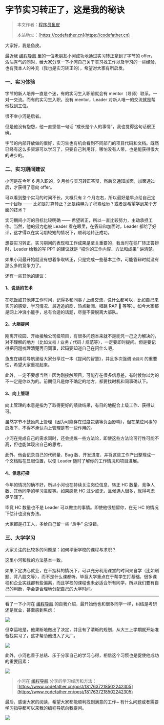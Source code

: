 # 字节实习转正了，这是我的秘诀

> 本文作者：[程序员鱼皮](https://yuyuanweb.feishu.cn/wiki/Abldw5WkjidySxkKxU2cQdAtnah)
>
> 本站地址：[https://codefather.cn](https://codefather.cn)

大家好，我是鱼皮。

最近我 [编程导航](https://yuyuanweb.feishu.cn/wiki/VC1qwmX9diCBK3kidyec74vFnde) 里的一位老朋友小河成功地通过实习转正拿到了字节的 offer，沾沾喜气的同时，给大家分享一下小河自己关于实习找工作以及学习的一些经验，也有我本人的补充（我也是实习转正的），希望对大家有所启发。

### 一、实习体验

字节的新人培养一直是个迷，有的实习生入职前就会有 mentor（导师）联系，一对一交流。而有的实习生入职，没有 mentor，Leader 对新人唯一的交流就是帮他找到工位。

很不幸小河是后者。

但是他没有抱怨，他一直坚信一句话 “成长是个人的事情”，我也觉得这句话很正确。

字节的内部开放做的很好，实习生也有机会看到不同部门的项目代码和文档。既然已经有这么多资源可以学习了，只要自己利用好，哪怕没有人带，也是能获得很大的进步的。

### 二、实习期间建议

小河是在今年 6 月入职的，9 月参与实习转正答辩，然后又通知加面，加面通过后，才获得了意向 offer。

可以看到整个实习的时间不长，大概只有 2 个月左右，所以最好是早点给自己定一个目标 —— 比如是打算转正？还是纯粹为了积累经历？或者是希望学到某个方面的技术？

实习期间小河的目标比较明确 —— 希望转正，所以一直比较努力，主动承担工作。当然，他的努力也被 Leader 看在眼里，在答辩和加面时，Leader 都给了好评，这才得以在实习期较短的情况下，顺利地转正成功。

想要实习转正，实习期间的表现和工作成果是至关重要的，我当时在鹅厂转正答辩时，Leader 给我的写 PPT 的建议就是 “把你的工作内容、方法和成果” 讲清楚。

如果小河最开始就没有想着争取转正，只是完成一些基本工作，可能答辩时就没有那么多的竞争力了。

还有一些其他的建议：

#### 1、说话的艺术

在吃饭或其他非工作时间，记得多和同事 / 上级交流，说什么都可以，比如自己来实习的感受、学习情况、最近追的剧、热点新闻、唱跳 RAP 🏀 等等）。如今大家都是网上冲浪小能手，总有合适的话题，尽量不要脱离大部队。

#### 2、大胆提问

刚离开校园、开始接触公司级项目，有很多问题本来就不是能凭一己之力解决的，对不理解的地方（比如文档 / 业务 / 代码 / 规范等），一定要即时提问。但是要记得把问题梳理清楚再问同事，起码要知道自己在问什么吧。

鱼皮在编程导航里给大家分享过一本《提问的智慧》，并且多次强调 `会提问` 的重要性，希望大家重视起来。

此外，一定不要想当然！因为刚接触项目，可能存在很多信息差，有时候你以为的不一定是你以为的。前期但凡是你不确定的地方，都要找时机和同事确认下。

#### 3、向上管理

向上管理的本意是指为了取得更好的绩效结果，有目的地配合上级工作、获得认可。

虽然字节不鼓励向上管理（因为可能存在过度包装等负面影响），但在某位同事的启发下，不得不承认向上管理是有一些作用的。

小河在完成自己的需求同时，还会提炼一些方法论，即使这些方法论可行性可能不高，但也能体现出自己的思考。

此外，他会记录自己的代码量、Bug 数、开发进度，并将这些工作产出整理成一个文档贴在显眼位置，以便 Leader 随时了解你的工作情况和项目进展。

#### 4、信息打探

今年的情况的确不好，所以小河也在持续关注岗位信息、转正 HC 数量、竞争人数、其他同学的学习进度等。如果感觉 HC 过少或无，且候选人很多，就得考虑尽早润了。

毕竟 HC 数量也不是 Leader 可以做主的事情。即使他很想留你，在无 HC 的情况下估计也没有办法。

大家都是打工人，多给自己留一些 “后手” 总没错。

### 三、大学学习

大家关注的比较多的问题是：如何平衡学校的课程与求职？

这里小河和我的方法基本一致。

如果下定决心就业，在不挂科的情况下，可以充分利用课堂的时间来自学（比如刷题、背八股文等），而不是什么课都听。毕竟大学重点在于帮学生打基础，很多课程和企业实践都有些偏离，而且学校的课程也未必适合所有同学，所以我们要有自己的判断，学会更合理地分配自己的大学时间。



------


看了一下小河在 [编程导航](https://yuyuanweb.feishu.cn/wiki/VC1qwmX9diCBK3kidyec74vFnde) 的自我介绍，最开始他也和很多同学一样，纠结是考研还是就业，甚至感到焦虑：

![](https://pic.yupi.icu/5563/202311070835696.png)

但幸运地是，他果断地做出了决定，并且有了清晰的规划，从大三上学期就开始准备找实习了，这才帮助他进入了大厂。

![](https://pic.yupi.icu/5563/202311070835554.png)

此外，小河也善于总结、乐于分享自己的学习心得，相信这个习惯也是促使他成功的重要因素：

![](https://pic.yupi.icu/5563/202311070835548.png)

> 小河在 [编程导航](https://yuyuanweb.feishu.cn/wiki/VC1qwmX9diCBK3kidyec74vFnde) 分享的学习经历和方法：[https://www.codefather.cn/post/1817637218502242305](https://www.codefather.cn/post/1817637218502242305)

最后，感谢大家的阅读，希望大家都能顺利找到满意的工作~ 有什么问题或者需要学习指导都可以来我的编程导航向我提问。

![](https://pic.yupi.icu/5563/202311070835938.jpeg)